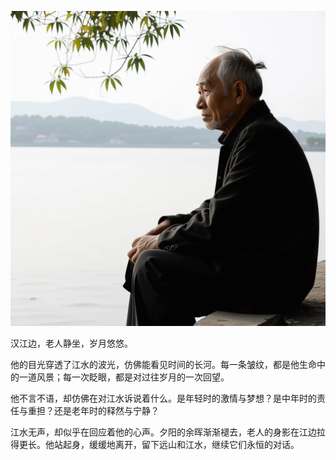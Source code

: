 ![](main.webp)

汉江边，老人静坐，岁月悠悠。

他的目光穿透了江水的波光，仿佛能看见时间的长河。每一条皱纹，都是他生命中的一道风景；每一次眨眼，都是对过往岁月的一次回望。

他不言不语，却仿佛在对江水诉说着什么。是年轻时的激情与梦想？是中年时的责任与重担？还是老年时的释然与宁静？

江水无声，却似乎在回应着他的心声。夕阳的余晖渐渐褪去，老人的身影在江边拉得更长。他站起身，缓缓地离开，留下远山和江水，继续它们永恒的对话。
